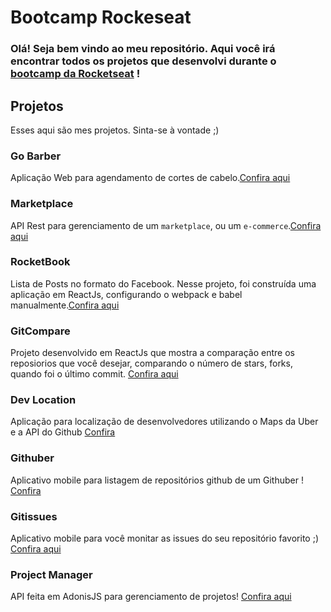 # Bootcamp Rockeseat

### Olá! Seja bem vindo ao meu repositório. Aqui você irá encontrar todos os projetos que desenvolvi durante o [bootcamp da Rocketseat](https://rocketseat.com.br/bootcamp) !

## Projetos

Esses aqui são mes projetos. Sinta-se à vontade ;)

### Go Barber

Aplicação Web para agendamento de cortes de cabelo.[Confira aqui](https://github.com/LucasMallmann/go-node-module2)

### Marketplace

API Rest para gerenciamento de um `marketplace`, ou um `e-commerce`.[Confira aqui](https://github.com/LucasMallmann/marketplace)

### RocketBook

Lista de Posts no formato do Facebook. Nesse projeto, foi construída uma aplicação em ReactJs, configurando o webpack e babel manualmente.[Confira aqui](https://github.com/LucasMallmann/go-react-module-1)

### GitCompare

Projeto desenvolvido em ReactJs que mostra a comparação entre os reposiorios que você desejar, comparando o número de stars, forks, quando foi o último commit. [Confira aqui](https://github.com/LucasMallmann/git-compare)

### Dev Location

Aplicação para localização de desenvolvedores utilizando o Maps da Uber e a API do Github [Confira](https://github.com/LucasMallmann/dev-location)

### Githuber

Aplicativo mobile para listagem de repositórios github de um Githuber ! [Confira](https://github.com/LucasMallmann/githuber)

### Gitissues

Aplicativo mobile para você monitar as issues do seu repositório favorito ;) [Confira aqui](https://github.com/LucasMallmann/gitissues)

### Project Manager

API feita em AdonisJS para gerenciamento de projetos! [Confira aqui](https://github.com/LucasMallmann/project-manager)
